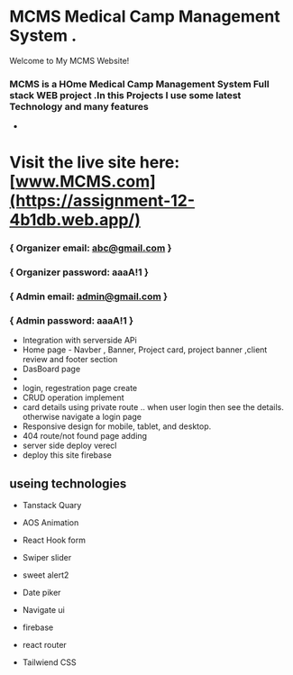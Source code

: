 

#  MCMS Medical Camp Management System .
Welcome to My  MCMS    Website!
###  MCMS   is a HOme Medical Camp Management System Full stack  WEB project .In this Projects  I use some latest Technology and many features 
-
# Visit the live site here: [www.MCMS.com](https://assignment-12-4b1db.web.app/)


### { Organizer email: abc@gmail.com }
### { Organizer password: aaaA!1 }

### { Admin email: admin@gmail.com }
### { Admin  password: aaaA!1 }


- Integration with serverside  APi
- Home page - Navber , Banner, Project card, project banner ,client review and footer section 
- DasBoard page
- 
 - login, regestration page create
 - CRUD operation implement 
- card details using private route .. when user login then see the details. otherwise navigate a login page 
- Responsive design for mobile, tablet, and desktop.
- 404 route/not found page adding 
- server side deploy verecl 
- deploy this site  firebase 



## useing technologies


- Tanstack Quary 

- AOS Animation

- React Hook form

-  Swiper slider

- sweet alert2

- Date piker

- Navigate ui

- firebase

- react router 

- Tailwiend CSS



